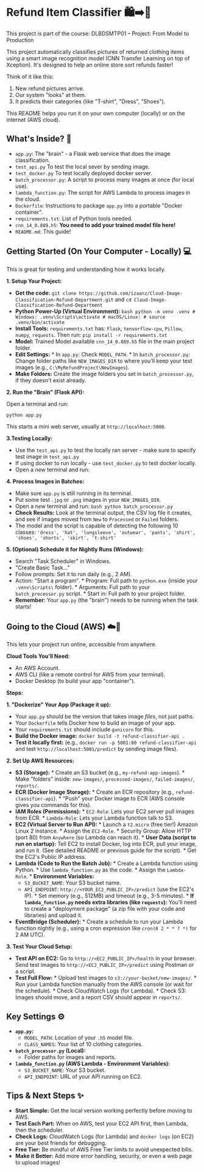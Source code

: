 
# Refund Item Classifier 🛍️➡️🤖

This project is part of the course: DLBDSMTP01 – Project: From Model to Production

This project automatically classifies pictures of returned clothing items using a smart image recognition model  (CNN Transfer Learning on top of Xception). It's designed to help an online store sort refunds faster!

Think of it like this:
1.  New refund pictures arrive.
2.  Our system "looks" at them.
3.  It predicts their categories (like "T-shirt", "Dress", "Shoes").

This README helps you run it on your own computer (locally) or on the internet (AWS cloud).

## What's Inside? 📁

*   `app.py`: The "brain" - a Flask web service that does the image classification.
*   `test_api.py` To test the local sever by sending image.
*   `test_docker.py` To test locally deployed docker server.
*   `batch_processor.py`: A script to process many images at once (for local use).
*   `lambda_function.py`: The script for AWS Lambda to process images in the cloud.
*   `Dockerfile`: Instructions to package `app.py` into a portable "Docker container".
*   `requirements.txt`: List of Python tools needed.
*   `cnn_14_0.889.h5`: **You need to add your trained model file here!**
*   `README.md`: This guide!

## Getting Started (On Your Computer - Locally) 💻

This is great for testing and understanding how it works locally.

**1. Setup Your Project:**

   *   **Get the code:** `git clone https://github.com/izaanz/Cloud-Image-Classification-Refund-Department.git` and `cd Cloud-Image-Classification-Refund-Department`
   *   **Python Power-Up (Virtual Environment):**
     ```bash
     python -m venv .venv
     # Windows:
     .venv\Scripts\activate
     # macOS/Linux:
     # source .venv/bin/activate
     ```
   *   **Install Tools:**
     `requirements.txt` has: `Flask`, `tensorflow-cpu`, `Pillow`, `numpy`, `requests`.
     Then run: `pip install -r requirements.txt`
   *   **Model:** Trained Model available `cnn_14_0.889.h5` file in the main project folder.
   *   **Edit Settings:**
     *   In `app.py`: Check `MODEL_PATH`.
     *   In `batch_processor.py`: Change folder paths like `NEW_IMAGES_DIR` to where you'll keep your test images (e.g., `C:\MyRefundProject\NewImages`).
   *   **Make Folders:** Create the image folders you set in `batch_processor.py`, if they doesn't exist already.

**2. Run the "Brain" (Flask API):**

   Open a terminal and run:
   ```bash
   python app.py
   ```
   This starts a mini web server, usually at `http://localhost:5000`.

**3.Testing Locally:**
   *   Use the `test_api.py` to test the locally ran server - make sure to specify test image in `test_api.py`
   *   If using docker to run locally - use `test_docker.py` to test docker locally.
   *   Open a *new* terminal and run:


**4. Process Images in Batches:**

   *   Make sure `app.py` is still running in its terminal.
   *   Put some test `.jpg` or `.png` images in your `NEW_IMAGES_DIR`.
   *   Open a *new* terminal and run:
     ```bash
     python batch_processor.py
     ```
   *   **Check Results:** Look at the terminal output, the CSV log file it creates, and see if images moved from `New` to `Processed` or `Failed` folders.
   *   The model and the script is capable of detecting the following 10 classes: ```
    'dress',
    'hat',
    'longsleeve',
    'outwear',
    'pants',
    'shirt',
    'shoes',
    'shorts',
    'skirt',
    't-shirt' ```

**5. (Optional) Schedule it for Nightly Runs (Windows):**

   *   Search "Task Scheduler" in Windows.
   *   "Create Basic Task..."
   *   Follow prompts: Set it to run daily (e.g., 2 AM).
   *   Action: "Start a program".
     *   Program: Full path to `python.exe` (inside your `.venv\Scripts\` folder).
     *   Arguments: Full path to your `batch_processor.py` script.
     *   Start in: Full path to your project folder.
   *   **Remember:** Your `app.py` (the "brain") needs to be running when the task starts!

## Going to the Cloud (AWS) ☁️🚀

This lets your project run online, accessible from anywhere.

**Cloud Tools You'll Need:**
*   An AWS Account.
*   AWS CLI (like a remote control for AWS from your terminal).
*   Docker Desktop (to build your app "container").

**Steps:**

**1. "Dockerize" Your App (Package it up):**

   *   Your `app.py` should be the version that takes image *files*, not just paths.
   *   Your `Dockerfile` tells Docker how to build an image of your app.
   *   Your `requirements.txt` should include `gunicorn` for this.
   *   **Build the Docker image:**
     `docker build -t refund-classifier-api .`
   *    **Test it locally first:** (e.g., `docker run -p 5001:80 refund-classifier-api` and test `http://localhost:5001/predict` by sending image files).

**2. Set Up AWS Resources:**

   *   **S3 (Storage):**
     *   Create an S3 bucket (e.g., `my-refund-app-images`).
     *   Make "folders" inside: `new-images/`, `processed-images/`, `failed-images/`, `reports/`.
   *   **ECR (Docker Image Storage):**
     *   Create an ECR repository (e.g., `refund-classifier-api`).
     *   "Push" your Docker image to ECR (AWS console gives you commands for this).
   *   **IAM Roles (Permissions):**
     *   `EC2-Role`: Lets your EC2 server pull images from ECR.
     *   `Lambda-Role`: Lets your Lambda function talk to S3.
   *   **EC2 (Virtual Server to Run API):**
     *   Launch a `t2.micro` (free tier!) Amazon Linux 2 instance.
     *   Assign the `EC2-Role`.
     *   Security Group: Allow HTTP (port 80) from `Anywhere` (so Lambda can reach it).
     *   **User Data (script to run on startup):** Tell EC2 to install Docker, log into ECR, pull your image, and run it. (See detailed README or previous guide for the script).
     *   Get the EC2's Public IP address.
   *   **Lambda (Code to Run the Batch Job):**
     *   Create a Lambda function using Python.
     *   Use `lambda_function.py` as the code.
     *   Assign the `Lambda-Role`.
     *   **Environment Variables:**
       *   `S3_BUCKET_NAME`: Your S3 bucket name.
       *   `API_ENDPOINT`: `http://<YOUR_EC2_PUBLIC_IP>/predict` (use the EC2's IP).
     *   Set memory (e.g., 512MB) and timeout (e.g., 3-5 minutes).
     *   **If `lambda_function.py` needs extra libraries (like `requests`):** You'll need to create a "deployment package" (a zip file with your code and libraries) and upload it.
   *   **EventBridge (Scheduler):**
     *   Create a schedule to run your Lambda function nightly (e.g., using a cron expression like `cron(0 2 * * ? *)` for 2 AM UTC).

**3. Test Your Cloud Setup:**

   *   **Test API on EC2:** Go to `http://<EC2_PUBLIC_IP>/health` in your browser. Send test images to `http://<EC2_PUBLIC_IP>/predict` using Postman or a script.
   *   **Test Full Flow:**
     *   Upload test images to `s3://your-bucket/new-images/`.
     *   Run your Lambda function manually from the AWS console (or wait for the schedule).
     *   Check CloudWatch Logs (for Lambda).
     *   Check S3: Images should move, and a report CSV should appear in `reports/`.

## Key Settings ⚙️

*   **`app.py`:**
    *   `MODEL_PATH`: Location of your `.h5` model file.
    *   `CLASS_NAMES`: Your list of 10 clothing categories.
*   **`batch_processor.py` (Local):**
    *   Folder paths for images and reports.
*   **`lambda_function.py` (AWS Lambda - Environment Variables):**
    *   `S3_BUCKET_NAME`: Your S3 bucket.
    *   `API_ENDPOINT`: URL of your API running on EC2.

## Tips & Next Steps ✨

*   **Start Simple:** Get the local version working perfectly before moving to AWS.
*   **Test Each Part:** When on AWS, test your EC2 API first, then Lambda, then the scheduler.
*   **Check Logs:** CloudWatch Logs (for Lambda) and `docker logs` (on EC2) are your best friends for debugging.
*   **Free Tier:** Be mindful of AWS Free Tier limits to avoid unexpected bills.
*   **Make it Better:** Add more error handling, security, or even a web page to upload images!


